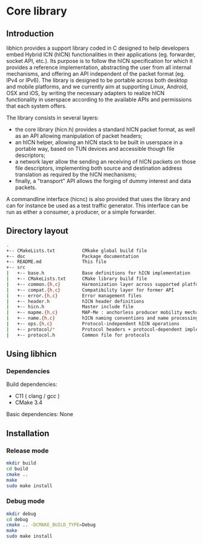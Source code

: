 # Core library

## Introduction

libhicn provides a support library coded in C designed to help developers embed
Hybrid ICN (hICN) functionalities in their applications (eg. forwarder, socket
API, etc.). Its purpose is to follow the hICN specification for which it
provides a reference implementation, abstracting the user from all internal
mechanisms, and offering an API independent of the packet format (eg. IPv4 or
IPv6). The library is designed to be portable across both desktop and
mobile platforms, and we currently aim at supporting Linux, Android, OSX and
iOS, by writing the necessary adapters to realize hICN functionality in
userspace according to the available APIs and permissions that each system
offers.

The library consists in several layers:

- the core library (hicn.h) provides a standard hICN packet format, as well as
an API allowing manipulation of packet headers;
- an hICN helper, allowing an hICN stack to be built in userspace in a portable
way, based on TUN devices and accessible though file descriptors;
- a network layer allow the sending an receiving of hICN packets on those file
descriptors, implementing both source and destination address translation as
required by the hICN mechanisms;
- finally, a "transport" API allows the forging of dummy interest and data
packets.

A commandline interface (hicnc) is also provided that uses the library and can
for instance be used as a test traffic generator. This interface can be run as
either a consumer, a producer, or a simple forwarder.

## Directory layout

```bash
.
+-- CMakeLists.txt          CMkake global build file
+-- doc                     Package documentation
+-- README.md               This file
+-- src
|   +-- base.h              Base definitions for hICN implementation
|   +-- CMakeLists.txt      CMake library build file
|   +-- common.{h,c}        Harmonization layer across supported platforms
|   +-- compat.{h,c}        Compatibility layer for former API
|   +-- error.{h,c}         Error management files
|   +-- header.h            hICN header definitions
|   +-- hicn.h              Master include file
|   +-- mapme.{h,c}         MAP-Me : anchorless producer mobility mechanisms
|   +-- name.{h,c}          hICN naming conventions and name processing + IP helpers
|   +-- ops.{h,c}           Protocol-independent hICN operations
|   +-- protocol/*          Protocol headers + protocol-dependent implementations
|   +-- protocol.h          Common file for protocols
```

## Using libhicn

### Dependencies

Build dependencies:

- C11 ( clang / gcc )
- CMake 3.4

Basic dependencies: None

## Installation

### Release mode

```bash
mkdir build
cd build
cmake ..
make
sudo make install
```

### Debug mode

```bash
mkdir debug
cd debug
cmake .. -DCMAKE_BUILD_TYPE=Debug
make
sudo make install
```
